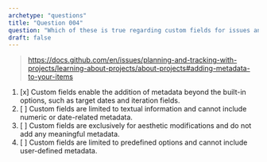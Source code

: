 ```yaml
---
archetype: "questions"
title: "Question 004"
question: "Which of these is true regarding custom fields for issues and pull requests in GitHub Projects?"
draft: false
---
```



> https://docs.github.com/en/issues/planning-and-tracking-with-projects/learning-about-projects/about-projects#adding-metadata-to-your-items
1. [x] Custom fields enable the addition of metadata beyond the built-in options, such as target dates and iteration fields.
1. [ ] Custom fields are limited to textual information and cannot include numeric or date-related metadata.
1. [ ] Custom fields are exclusively for aesthetic modifications and do not add any meaningful metadata.
1. [ ] Custom fields are limited to predefined options and cannot include user-defined metadata.
